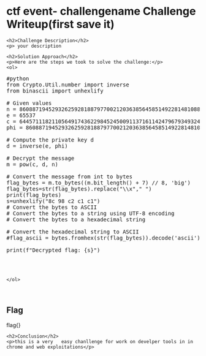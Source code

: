 <title>ctf event- challengename Challenge Writeup(first save it)</title>

<!DOCTYPE html>
<html>

<body>
    <h1>ctf event- challengename Challenge Writeup(first save it)</h1>

    <h2>Challenge Description</h2>
    <p> your description
 
</p>
 
    <h2>Solution Approach</h2>
    <p>Here are the steps we took to solve the challenge:</p>
    <ol>
<pre>
#python
from Crypto.Util.number import inverse
from binascii import unhexlify

# Given values
n = 86088719452932625928188797700212036385645851492281481088289877829109110203124545852827976798704364393182426900932380436551569867036871171400190786913084554536903236375579771401257801115918586590639686117179685431627540567894983403579070366895343181435791515535593260495162656111028487919107927692512155290673
e = 65537
c = 64457111821105649174362298452450091137161142479679349324820456191542295609033025036769398863050668733308827861582321665479620448998471034645792165920115009947792955402994892700435507896792829140545387740663865218579313148804819896796193817727423074201660305082597780007494535370991899386707740199516316196758
phi = 86088719452932625928188797700212036385645851492281481088289877829109110203124545852827976798704364393182426900932380436551569867036871171400190786913084573410416063246853198167436938724585247461433706053188624379514833802770205501907568228388536548010385588837258085711058519777393945044905741975952241886308

# Compute the private key d
d = inverse(e, phi)

# Decrypt the message
m = pow(c, d, n)

# Convert the message from int to bytes
flag_bytes = m.to_bytes((m.bit_length() + 7) // 8, 'big')
flag_bytes=str(flag_bytes).replace("\\x"," ")
print(flag_bytes)
s=unhexlify("8c 98 c2 c1 c1")
# Convert the bytes to ASCII
# Convert the bytes to a string using UTF-8 encoding
# Convert the bytes to a hexadecimal string
 
# Convert the hexadecimal string to ASCII
#flag_ascii = bytes.fromhex(str(flag_bytes)).decode('ascii')

print(f"Decrypted flag: {s}")



</pre>
       
    
    </ol>
<br>
    <h2>Flag</h2>
    <p class="flag">flag{}
</p>

    <h2>Conclusion</h2>
    <p>this is a very   easy chanllenge for work on develper tools in in chrome and web exploitations</p>
</body>
</html>

